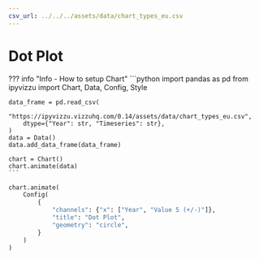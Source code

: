 ```yaml
---
csv_url: ../../../assets/data/chart_types_eu.csv
---
```


# Dot Plot

<div id="example_01"></div>

??? info "Info - How to setup Chart"
    ```python
    import pandas as pd
    from ipyvizzu import Chart, Data, Config, Style

    data_frame = pd.read_csv(
        "https://ipyvizzu.vizzuhq.com/0.14/assets/data/chart_types_eu.csv",
        dtype={"Year": str, "Timeseries": str},
    )
    data = Data()
    data.add_data_frame(data_frame)

    chart = Chart()
    chart.animate(data)
    ```

```python
chart.animate(
    Config(
        {
            "channels": {"x": ["Year", "Value 5 (+/-)"]},
            "title": "Dot Plot",
            "geometry": "circle",
        }
    )
)
```

<script src="./dotplot_circle_negative_1dis_1con.js"></script>

